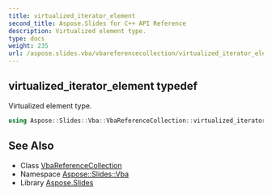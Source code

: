```yaml
---
title: virtualized_iterator_element
second_title: Aspose.Slides for C++ API Reference
description: Virtualized element type.
type: docs
weight: 235
url: /aspose.slides.vba/vbareferencecollection/virtualized_iterator_element/
---
```

## virtualized_iterator_element typedef


Virtualized element type.

```cpp
using Aspose::Slides::Vba::VbaReferenceCollection::virtualized_iterator_element =  typename iterator_holder_type::virtualized_iterator_element
```

## See Also

* Class [VbaReferenceCollection](../)
* Namespace [Aspose::Slides::Vba](../../)
* Library [Aspose.Slides](../../../)